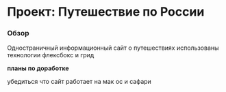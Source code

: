 # Проект: Путешествие по России

### Обзор
Одностраничный информационный сайт о путешествиях
использованы технологии флексбокс и грид

**планы по доработке**

убедиться что сайт работает на мак ос и сафари


